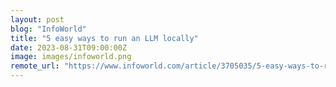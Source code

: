 ```yaml
---
layout: post
blog: "InfoWorld"
title: "5 easy ways to run an LLM locally"
date: 2023-08-31T09:00:00Z
image: images/infoworld.png
remote_url: "https://www.infoworld.com/article/3705035/5-easy-ways-to-run-an-llm-locally.html#tk.rss_applicationdevelopment"
---
```

